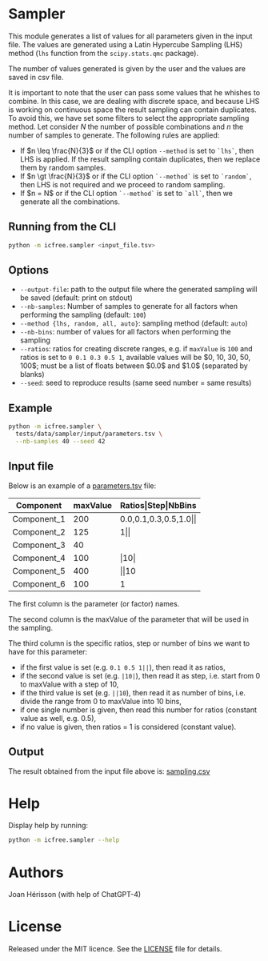 
# Sampler
This module generates a list of values for all parameters given in the input file. The values are generated using a Latin Hypercube Sampling (LHS) method (`lhs` function from the `scipy.stats.qmc` package).

The number of values generated is given by the user and the values are saved in csv file.

It is important to note that the user can pass some values that he whishes to combine. In this case, we are dealing with discrete space, and because LHS is working on continuous space the result sampling can contain duplicates. To avoid this, we have set some filters to select the appropriate sampling method. Let consider $N$ the number of possible combinations and $n$ the number of samples to generate. The following rules are applied:
<ul>
<li>If $n \leq \frac{N}{3}$ or if the CLI option <code>--method</code> is set to <code>`lhs`</code>, then LHS is applied. If the result sampling contain duplicates, then we replace them by random samples.</li>
<li>If $n \gt \frac{N}{3}$ or if the CLI option <code>`--method`</code> is set to <code>`random`</code>, then LHS is not required and we proceed to random sampling.</li>
<li>If $n = N$ or if the CLI option <code>`--method`</code> is set to <code>`all`</code>, then we generate all the combinations.</li>
</ul>

## Running from the CLI
~~~bash
python -m icfree.sampler <input_file.tsv>
~~~

## Options
<ul>  
<li><code>--output-file</code>: path to the output file where the generated sampling will be saved (default: print on stdout)</li>
<li><code>--nb-samples</code>: Number of samples to generate for all factors when performing the sampling (default: <code>100</code>)</li>
<li><code>--method {lhs, random, all, auto}</code>: sampling method (default: <code>auto</code>)</li>
<li><code>--nb-bins</code>: number of values for all factors when performing the sampling</li>
<li><code>--ratios</code>: ratios for creating discrete ranges, e.g. if <code>maxValue</code> is <code>100</code> and ratios is set to <code>0 0.1 0.3 0.5 1</code>, available values will be $0, 10, 30, 50, 100$; must be a list of floats between $0.0$ and $1.0$ (separated by blanks)</li>
<li><code>--seed</code>: seed to reproduce results (same seed number = same results)</li>
</ul>

## Example
~~~bash
python -m icfree.sampler \
  tests/data/sampler/input/parameters.tsv \
  --nb-samples 40 --seed 42
~~~

## Input file

Below is an example of a [parameters.tsv](/tests/data/sampler/input/parameters.tsv) file:


|Component  |maxValue|Ratios&#124;Step&#124;NbBins   |
|-----------|--------|---------------------|
|Component_1|200     |0.0,0.1,0.3,0.5,1.0&#124;&#124;|
|Component_2|125     |1&#124;&#124;                  |
|Component_3|40      |                     |
|Component_4|100     |&#124;10&#124;                 |
|Component_5|400     |&#124;&#124;10                 |
|Component_6|100     |1                    |

The first column is the parameter (or factor) names.

The second column is the maxValue of the parameter that will be used in the sampling.

The third column is the specific ratios, step or number of bins we want to have for this parameter:
* if the first value is set (e.g. `0.1 0.5 1||`), then read it as ratios,
* if the second value is set (e.g. `|10|`), then read it as step, i.e. start from 0 to maxValue with a step of 10,
* if the third value is set (e.g. `||10`), then read it as number of bins, i.e. divide the range from 0 to maxValue into 10 bins,
* if one single number is given, then read this number for ratios (constant value as well, e.g. 0.5),
* if no value is given, then ratios = 1 is considered (constant value).


## Output
The result obtained from the input file above is: [sampling.csv](/tests/data/sampler/output/sampling.csv)


# Help
Display help by running:
~~~bash
python -m icfree.sampler --help
~~~

# Authors
Joan Hérisson (with help of ChatGPT-4)

# License
Released under the MIT licence. See the [LICENSE](https://github.com/brsynth/icfree-ml/blob/main/LICENSE.md) file for details.
